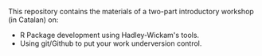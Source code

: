 This repository contains the materials of a two-part introductory workshop (in Catalan) on:

- R Package development using Hadley-Wickam's tools.
- Using git/Github to put your work underversion control.
